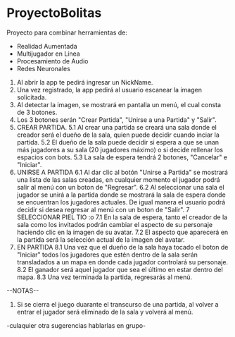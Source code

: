 # ProyectoBolitas
Proyecto para combinar herramientas de:
- Realidad Aumentada
- Multijugador en Línea
- Procesamiento de Audio
- Redes Neuronales


1. Al abrir la app te pedirá ingresar un NickName.
2. Una vez registrado, la app pedirá al usuario escanear la imagen solicitada.
3. Al detectar la imagen, se mostrará en pantalla un menú, el cual consta de 3 botones.
4. Los 3 botones serán "Crear Partida", "Unirse a una Partida" y "Salir".
5. CREAR PARTIDA.
5.1 Al crear una partida se creará una sala donde el creador será el dueño de la sala, quien puede decidir cuando inciar la partida.
5.2 El dueño de la sala puede decidir si espera a que se unan más jugadores a su sala (20 jugadores máximo) o si decide rellenar los espacios con bots.
5.3 La sala de espera tendrá 2 botones, "Cancelar" e "Iniciar". 
6. UNIRSE A PARTIDA
	6.1 Al dar clic al botón "Unirse a Partida" se mostrará una lista de las salas creadas, en cualquier momento el jugador podrá salir al menú con un boton de "Regresar".
	6.2 Al seleccionar una sala el jugador se unirá a la partida donde se mostrará la sala de espera donde se encuentran los jugadores actuales. De igual manera el usuario podrá decidir
	    si desea regresar al menú con un boton de "Salir".
7 SELECCIONAR PIEL TIO :o
	7.1 En la sala de espera, tanto el creador de la sala como los invitados podrán cambiar el aspecto de su personaje haciendo clic en la imagen de su avatar.
	7.2 El aspecto que aparecerá en la partida será la selección actual de la imagen del avatar.
8. EN PARTIDA
	8.1 Una vez que el dueño de la sala haya tocado el boton de "Iniciar" todos los jugadores que estén dentro de la sala serán transladados a un mapa en donde cada jugador controlará
	    su personaje.
	8.2 El ganador será aquel jugador que sea el último en estar dentro del mapa.
	8.3 Una vez terminada la partida, regresarás al menú.

--NOTAS--
1. Si se cierra el juego duarante el transcurso de una partida, al volver a entrar el jugador será eliminado de la sala y volverá al menú.


-culaquier otra sugerencias hablarlas en grupo-

